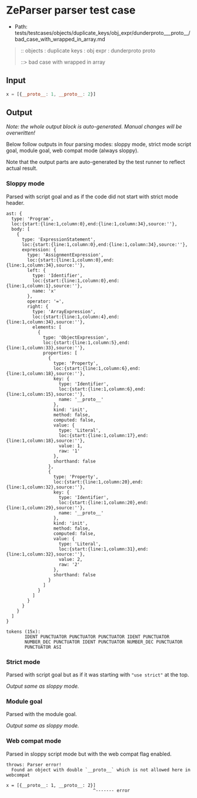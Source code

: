 # ZeParser parser test case

- Path: tests/testcases/objects/duplicate_keys/obj_expr/dunderproto___proto__/bad_case_with_wrapped_in_array.md

> :: objects : duplicate keys : obj expr : dunderproto proto
>
> ::> bad case with wrapped in array

## Input

`````js
x = [{__proto__: 1, __proto__: 2}]
`````

## Output

_Note: the whole output block is auto-generated. Manual changes will be overwritten!_

Below follow outputs in four parsing modes: sloppy mode, strict mode script goal, module goal, web compat mode (always sloppy).

Note that the output parts are auto-generated by the test runner to reflect actual result.

### Sloppy mode

Parsed with script goal and as if the code did not start with strict mode header.

`````
ast: {
  type: 'Program',
  loc:{start:{line:1,column:0},end:{line:1,column:34},source:''},
  body: [
    {
      type: 'ExpressionStatement',
      loc:{start:{line:1,column:0},end:{line:1,column:34},source:''},
      expression: {
        type: 'AssignmentExpression',
        loc:{start:{line:1,column:0},end:{line:1,column:34},source:''},
        left: {
          type: 'Identifier',
          loc:{start:{line:1,column:0},end:{line:1,column:1},source:''},
          name: 'x'
        },
        operator: '=',
        right: {
          type: 'ArrayExpression',
          loc:{start:{line:1,column:4},end:{line:1,column:34},source:''},
          elements: [
            {
              type: 'ObjectExpression',
              loc:{start:{line:1,column:5},end:{line:1,column:33},source:''},
              properties: [
                {
                  type: 'Property',
                  loc:{start:{line:1,column:6},end:{line:1,column:18},source:''},
                  key: {
                    type: 'Identifier',
                    loc:{start:{line:1,column:6},end:{line:1,column:15},source:''},
                    name: '__proto__'
                  },
                  kind: 'init',
                  method: false,
                  computed: false,
                  value: {
                    type: 'Literal',
                    loc:{start:{line:1,column:17},end:{line:1,column:18},source:''},
                    value: 1,
                    raw: '1'
                  },
                  shorthand: false
                },
                {
                  type: 'Property',
                  loc:{start:{line:1,column:20},end:{line:1,column:32},source:''},
                  key: {
                    type: 'Identifier',
                    loc:{start:{line:1,column:20},end:{line:1,column:29},source:''},
                    name: '__proto__'
                  },
                  kind: 'init',
                  method: false,
                  computed: false,
                  value: {
                    type: 'Literal',
                    loc:{start:{line:1,column:31},end:{line:1,column:32},source:''},
                    value: 2,
                    raw: '2'
                  },
                  shorthand: false
                }
              ]
            }
          ]
        }
      }
    }
  ]
}

tokens (15x):
       IDENT PUNCTUATOR PUNCTUATOR PUNCTUATOR IDENT PUNCTUATOR
       NUMBER_DEC PUNCTUATOR IDENT PUNCTUATOR NUMBER_DEC PUNCTUATOR
       PUNCTUATOR ASI
`````

### Strict mode

Parsed with script goal but as if it was starting with `"use strict"` at the top.

_Output same as sloppy mode._

### Module goal

Parsed with the module goal.

_Output same as sloppy mode._

### Web compat mode

Parsed in sloppy script mode but with the web compat flag enabled.

`````
throws: Parser error!
  Found an object with double `__proto__` which is not allowed here in webcompat

x = [{__proto__: 1, __proto__: 2}]
                                 ^------- error
`````

